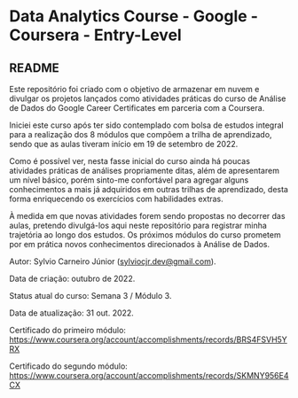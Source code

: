 # Data Analytics Course - Google - Coursera - Entry-Level

## README

Este repositório foi criado com o objetivo de armazenar em nuvem e divulgar os projetos lançados como atividades práticas do curso de Análise de Dados do Google Career Certificates em parceria com a Coursera.

Iniciei este curso após ter sido contemplado com bolsa de estudos integral para a realização dos 8 módulos que compõem a trilha de aprendizado, sendo que as aulas tiveram início em 19 de setembro de 2022.

Como é possível ver, nesta fasse inicial do curso ainda há poucas atividades práticas de análises propriamente ditas, além de apresentarem um nível básico, porém sinto-me confortável para agregar alguns conhecimentos a mais já adquiridos em outras trilhas de aprendizado, desta forma enriquecendo os exercícios com habilidades extras.

À medida em que novas atividades forem sendo propostas no decorrer das aulas, pretendo divulgá-los aqui neste repositório para registrar minha trajetória ao longo dos estudos. Os próximos módulos do curso prometem por em prática novos conhecimentos direcionados à Análise de Dados.

Autor: Sylvio Carneiro Júnior (sylviocjr.dev@gmail.com).

Data de criação: outubro de 2022.

Status atual do curso: Semana 3 / Módulo 3.

Data de atualização: 31 out. 2022.

Certificado do primeiro módulo: https://www.coursera.org/account/accomplishments/records/BRS4FSVH5YRX

Certificado do segundo módulo: https://www.coursera.org/account/accomplishments/records/SKMNY956E4CX
